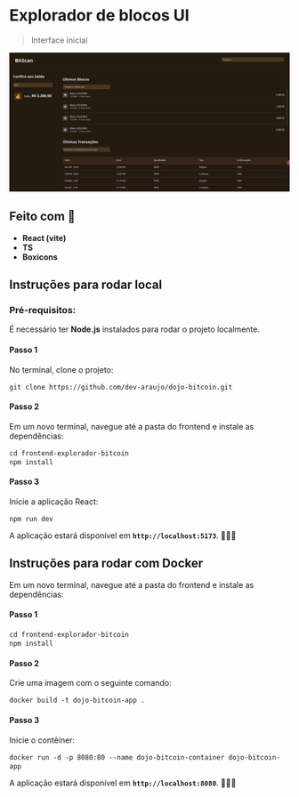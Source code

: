 # Explorador de blocos UI


> Interface inicial 


![alt text](src/assets/block.png)



## Feito com 🔨
- **React (vite)** 
- **TS** 
- **Boxicons**

## Instruções para rodar local

### Pré-requisitos:

É necessário ter **Node.js** instalados para rodar o projeto localmente.

#### Passo 1
No terminal, clone o projeto:
```
git clone https://github.com/dev-araujo/dojo-bitcoin.git
```

#### Passo 2

Em um novo terminal, navegue até a pasta do frontend e instale as dependências:

```
cd frontend-explorador-bitcoin
npm install
```

#### Passo 3
Inicie a aplicação React:

```
npm run dev
```

A aplicação estará disponível em **`http://localhost:5173`**. 🎉✨🥳


## Instruções para rodar com Docker 

Em um novo terminal, navegue até a pasta do frontend e instale as dependências:

#### Passo 1
```
cd frontend-explorador-bitcoin
npm install
```

#### Passo 2
Crie uma imagem com o seguinte comando:

```
docker build -t dojo-bitcoin-app .
```

#### Passo 3
Inicie o contêiner:

```
docker run -d -p 8080:80 --name dojo-bitcoin-container dojo-bitcoin-app
```

A aplicação estará disponível em **`http://localhost:8080`**. 🎉✨🥳